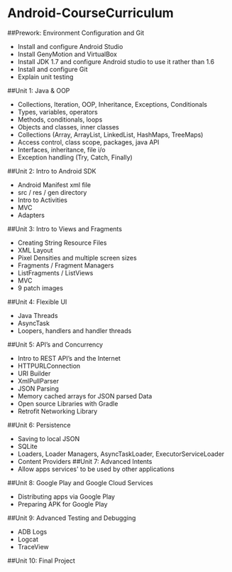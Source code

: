 Android-CourseCurriculum
=================


##Prework: Environment Configuration and Git

  - Install and configure Android Studio
  - Install GenyMotion and VirtualBox 
  - Install JDK 1.7 and configure Android studio to use it rather than 1.6 
  - Install and configure Git  
  - Explain unit testing 

##Unit 1: Java & OOP 

  - Collections, Iteration, OOP, Inheritance, Exceptions, Conditionals
  - Types, variables, operators 
  - Methods, conditionals, loops
  - Objects and classes, inner classes 
  - Collections (Array, ArrayList, LinkedList, HashMaps, TreeMaps)  
  - Access control, class scope, packages, java API 
  - Interfaces, inheritance, file i/o 
  - Exception handling (Try, Catch, Finally) 

##Unit 2: Intro to Android SDK

  - Android Manifest xml file 
  - src / res / gen directory 
  - Intro to Activities 
  - MVC
  - Adapters

##Unit 3: Intro to Views and Fragments

  - Creating String Resource Files 
  - XML Layout 
  - Pixel Densities and multiple screen sizes 
  - Fragments / Fragment Managers 
  - ListFragments / ListViews 
  - MVC
  - 9 patch images 

##Unit 4: Flexible UI

  - Java Threads 
  - AsyncTask
  - Loopers, handlers and handler threads 

##Unit 5: API’s and Concurrency 

  - Intro to REST API’s and the Internet 
  - HTTPURLConnection 
  - URI Builder 
  - XmlPullParser
  - JSON Parsing 
  - Memory cached arrays for JSON parsed Data 
  - Open source Libraries with Gradle 
  - Retrofit Networking Library

##Unit 6: Persistence

  - Saving to local JSON 
  - SQLite 
  - Loaders, Loader Managers, AsyncTaskLoader, ExecutorServiceLoader
  - Content Providers
##Unit 7: Advanced Intents 
  - Allow apps services' to be used by other applications
  
##Unit 8: Google Play and Google Cloud Services 
  - Distributing apps via Google Play 
  - Preparing APK for Google Play 

##Unit 9: Advanced Testing and Debugging 
  - ADB Logs 
  - Logcat
  - TraceView 

##Unit 10: Final Project

